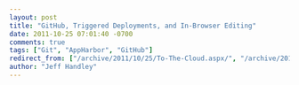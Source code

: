 ```yaml
---
layout: post
title: "GitHub, Triggered Deployments, and In-Browser Editing"
date: 2011-10-25 07:01:40 -0700
comments: true
tags: ["Git", "AppHarbor", "GitHub"]
redirect_from: ["/archive/2011/10/25/To-The-Cloud.aspx/", "/archive/2011/10/25/to-the-cloud.aspx"]
author: "Jeff Handley"
---
```


